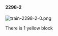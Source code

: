 #### 2298-2
![train-2298-2-0.png](https://github.com/lil-lab/nlvr/raw/master/nlvr/train/images/60/train-2298-2-0.png "train-2298-2-0.png")

There is 1 yellow block